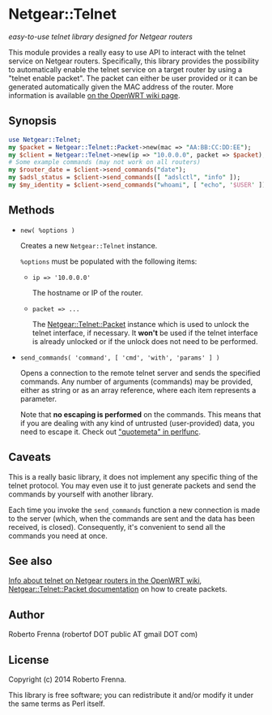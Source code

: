 # Netgear::Telnet
_easy-to-use telnet library designed for Netgear routers_

This module provides a really easy to use API to interact with the telnet
service on Netgear routers. Specifically, this library provides the
possibility to automatically enable the telnet service on a target router
by using a "telnet enable packet". The packet can either be user provided
or it can be generated automatically given the MAC address of the router.
More information is available [on the OpenWRT wiki page](http://wiki.openwrt.org/toh/netgear/telnet.console).

Synopsis
-------

```perl
use Netgear::Telnet;
my $packet = Netgear::Telnet::Packet->new(mac => "AA:BB:CC:DD:EE");
my $client = Netgear::Telnet->new(ip => "10.0.0.0", packet => $packet);
# Some example commands (may not work on all routers)
my $router_date = $client->send_commands("date");
my $adsl_status = $client->send_commands([ "adslctl", "info" ]);
my $my_identity = $client->send_commands("whoami", [ "echo", '$USER' ]);
```

Methods
-------

- `new( %options )`

    Creates a new `Netgear::Telnet` instance.

    `%options` must be populated with the following items:

    - `ip => '10.0.0.0'`

        The hostname or IP of the router.

    - `packet => ...`

        The [Netgear::Telnet::Packet](lib/Netgear/Telnet/Packet.pod) instance which is used to unlock the telnet
        interface, if necessary. It **won't** be used if the telnet interface is
        already unlocked or if the unlock does not need to be performed.

- `send_commands( 'command', [ 'cmd', 'with', 'params' ] )`

    Opens a connection to the remote telnet server and sends the specified
    commands. Any number of arguments (commands) may be provided, either
    as string or as an array reference, where each item represents a parameter.

    Note that **no escaping is performed** on the commands. This means that if
    you are dealing with any kind of untrusted (user-provided) data, you need
    to escape it. Check out ["quotemeta" in perlfunc](https://metacpan.org/pod/perlfunc#quotemeta).

Caveats
------

This is a really basic library, it does not implement any specific thing
of the telnet protocol. You may even use it to just generate packets and
send the commands by yourself with another library.

Each time you invoke the `send_commands` function a new connection is
made to the server (which, when the commands are sent and the data has
been received, is closed). Consequently, it's convenient to send all the
commands you need at once.

See also
--------

[Info about telnet on Netgear routers in the OpenWRT wiki](http://wiki.openwrt.org/toh/netgear/telnet.console),
[Netgear::Telnet::Packet documentation](lib/Netgear/Telnet/Packet.pod) on how to create packets.

Author
------

Roberto Frenna (robertof DOT public AT gmail DOT com)

License
-------

Copyright (c) 2014 Roberto Frenna.

This library is free software; you can redistribute it and/or modify it
under the same terms as Perl itself.
